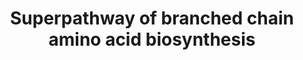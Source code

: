 ---
annotations:
- id: PW:0000002
  parent: classic metabolic pathway
  type: Pathway Ontology
  value: classic metabolic pathway
- id: PW:0000072
  parent: classic metabolic pathway
  type: Pathway Ontology
  value: valine, leucine and isoleucine biosynthetic pathway
authors:
- J.Heckman
- MaintBot
- Ddigles
- Egonw
- Eweitz
- Khanspers
citedin: ''
communities: []
description: The biosynthesis of branched-chain amino acids (BCAA) in S. cerevisiae
  involves a common pathway that metabolizes pyruvate to valine or -ketobutyrate (derived
  from threonine) to isoleucine. This pathway occurs in the mitochondrion until the
  final step, where the immediate precursor to valine or isoleucine is converted to
  its respective amino acid either in the mitochondrion (via Bat1p) or the cytosol
  (via Bat2p). In a branch of the common pathway, valines immediate precursor can
  instead be converted to -isopropylmalate via -isopropylmalate synthase (Leu4p and
  Leu9p), which is subsequently exported to the cytosol and metabolized to leucine
  in three additional steps.
last-edited: 2025-08-18
ndex: null
organisms:
- Saccharomyces cerevisiae
redirect_from:
- /index.php/Pathway:WP198
- /instance/WP198
- /instance/WP198_r140401
revision: r140401
schema-jsonld:
- '@context': https://schema.org/
  '@id': https://wikipathways.github.io/pathways/WP198.html
  '@type': Dataset
  creator:
    '@type': Organization
    name: WikiPathways
  description: The biosynthesis of branched-chain amino acids (BCAA) in S. cerevisiae
    involves a common pathway that metabolizes pyruvate to valine or -ketobutyrate
    (derived from threonine) to isoleucine. This pathway occurs in the mitochondrion
    until the final step, where the immediate precursor to valine or isoleucine is
    converted to its respective amino acid either in the mitochondrion (via Bat1p)
    or the cytosol (via Bat2p). In a branch of the common pathway, valines immediate
    precursor can instead be converted to -isopropylmalate via -isopropylmalate synthase
    (Leu4p and Leu9p), which is subsequently exported to the cytosol and metabolized
    to leucine in three additional steps.
  keywords:
  - (2R)-2,3-dihydroxy-3-methylbutanoate
  - (2S)-2-isopropyl-3-oxosuccinate
  - (2S)-2-isopropylmalate
  - (3S)-3-methyl-2-oxopentanoate
  - (R)-2,3-dihydroxy-3-methylpentanoate
  - (S)-2-aceto-2-hydroxybutanoate
  - (S)-2-acetolactate
  - (Z)-2-aminobutenoate
  - 2-iminobutanoate
  - 2-isopropylmaleate
  - 2-oxobutanoate
  - 2-oxoglutarate
  - 3-methyl-2-oxobutanoate
  - 4-methyl-2-oxopentanoate
  - BAT1
  - BAT2
  - CO₂
  - Coenzyme A
  - H⁺
  - H₂O
  - ILV1
  - ILV2
  - ILV3
  - ILV5
  - ILV6
  - L-Valine
  - L-glutamate
  - L-isoleucine
  - L-leucine
  - L-threonine
  - LEU1
  - LEU2
  - LEU4
  - LEU9
  - NAD+
  - NADH
  - NADP+
  - NADPH
  - NH4+
  - acetyl-CoA
  - pyruvate
  license: CC0
  name: Superpathway of branched chain amino acid biosynthesis
seo: CreativeWork
title: Superpathway of branched chain amino acid biosynthesis
wpid: WP198
---